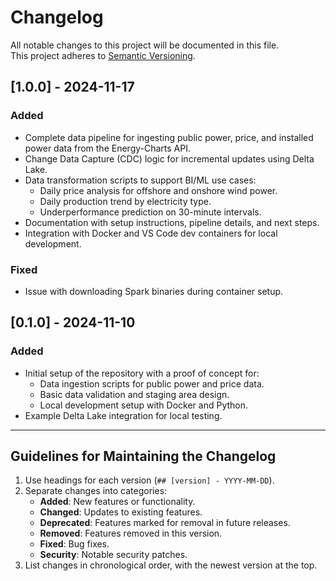 # Changelog

All notable changes to this project will be documented in this file.  
This project adheres to [Semantic Versioning](https://semver.org/).

## [1.0.0] - 2024-11-17
### Added
- Complete data pipeline for ingesting public power, price, and installed power data from the Energy-Charts API.
- Change Data Capture (CDC) logic for incremental updates using Delta Lake.
- Data transformation scripts to support BI/ML use cases:
  - Daily price analysis for offshore and onshore wind power.
  - Daily production trend by electricity type.
  - Underperformance prediction on 30-minute intervals.
- Documentation with setup instructions, pipeline details, and next steps.
- Integration with Docker and VS Code dev containers for local development.

### Fixed
- Issue with downloading Spark binaries during container setup.

## [0.1.0] - 2024-11-10
### Added
- Initial setup of the repository with a proof of concept for:
  - Data ingestion scripts for public power and price data.
  - Basic data validation and staging area design.
  - Local development setup with Docker and Python.
- Example Delta Lake integration for local testing.

---

## Guidelines for Maintaining the Changelog
1. Use headings for each version (`## [version] - YYYY-MM-DD`).
2. Separate changes into categories:
   - **Added**: New features or functionality.
   - **Changed**: Updates to existing features.
   - **Deprecated**: Features marked for removal in future releases.
   - **Removed**: Features removed in this version.
   - **Fixed**: Bug fixes.
   - **Security**: Notable security patches.
3. List changes in chronological order, with the newest version at the top.